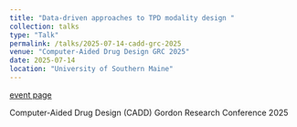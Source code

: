 ```yaml
---
title: "Data-driven approaches to TPD modality design "
collection: talks
type: "Talk"
permalink: /talks/2025-07-14-cadd-grc-2025
venue: "Computer-Aided Drug Design GRC 2025"
date: 2025-07-14
location: "University of Southern Maine"
---
```


[event page](https://www.grc.org/computer-aided-drug-design-conference/2025/)

Computer-Aided Drug Design (CADD) Gordon Research Conference 2025
